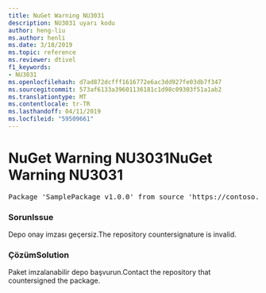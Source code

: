 ```yaml
---
title: NuGet Warning NU3031
description: NU3031 uyarı kodu
author: heng-liu
ms.author: henli
ms.date: 3/18/2019
ms.topic: reference
ms.reviewer: dtivel
f1_keywords:
- NU3031
ms.openlocfilehash: d7ad872dcfff1616772e6ac3dd927fe03db7f347
ms.sourcegitcommit: 573af6133a39601136181c1d98c09303f51a1ab2
ms.translationtype: MT
ms.contentlocale: tr-TR
ms.lasthandoff: 04/11/2019
ms.locfileid: "59509661"
---
```

# <a name="nuget-warning-nu3031"></a><span data-ttu-id="f51e7-103">NuGet Warning NU3031</span><span class="sxs-lookup"><span data-stu-id="f51e7-103">NuGet Warning NU3031</span></span>

<pre>Package 'SamplePackage v1.0.0' from source 'https://contoso.com/index.json': The repository countersignature is invalid.</pre>

### <a name="issue"></a><span data-ttu-id="f51e7-104">Sorun</span><span class="sxs-lookup"><span data-stu-id="f51e7-104">Issue</span></span>

<span data-ttu-id="f51e7-105">Depo onay imzası geçersiz.</span><span class="sxs-lookup"><span data-stu-id="f51e7-105">The repository countersignature is invalid.</span></span>


### <a name="solution"></a><span data-ttu-id="f51e7-106">Çözüm</span><span class="sxs-lookup"><span data-stu-id="f51e7-106">Solution</span></span>

<span data-ttu-id="f51e7-107">Paket imzalanabilir depo başvurun.</span><span class="sxs-lookup"><span data-stu-id="f51e7-107">Contact the repository that countersigned the package.</span></span> 